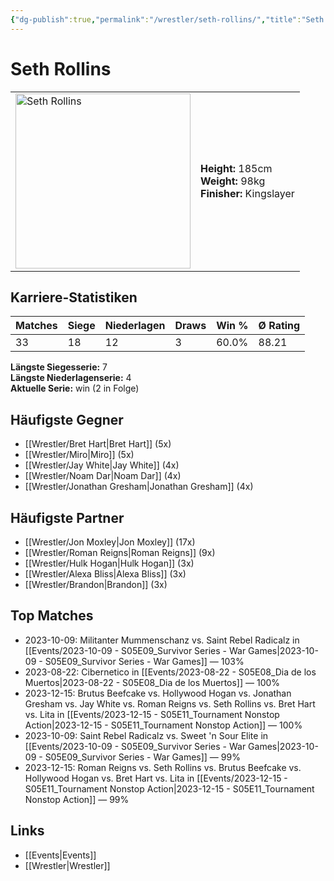 ```yaml
---
{"dg-publish":true,"permalink":"/wrestler/seth-rollins/","title":"Seth Rollins","tags":["wrestler"],"noteIcon":""}
---
```



# Seth Rollins

<table>
        <tr>
        <td><img src="https://github.com/CptSpaulding1980/choke-slam-wrestling/releases/download/images/Seth_Rollins.png" width="280" alt="Seth Rollins"></td>
        <td>
        <b>Height:</b> 185cm<br>
        <b>Weight:</b> 98kg<br>
        <b>Finisher:</b> Kingslayer<br>
        </td>
        </tr>
        </table>
        
## Karriere-Statistiken

| Matches | Siege | Niederlagen | Draws | Win % | Ø Rating |
|---------|-------|-------------|-------|-------|-----------|
| 33 | 18 | 12 | 3 | 60.0% | 88.21 |

**Längste Siegesserie:** 7<br>**Längste Niederlagenserie:** 4<br>**Aktuelle Serie:** win (2 in Folge)


## Häufigste Gegner
- [[Wrestler/Bret Hart\|Bret Hart]] (5x)
- [[Wrestler/Miro\|Miro]] (5x)
- [[Wrestler/Jay White\|Jay White]] (4x)
- [[Wrestler/Noam Dar\|Noam Dar]] (4x)
- [[Wrestler/Jonathan Gresham\|Jonathan Gresham]] (4x)

## Häufigste Partner
- [[Wrestler/Jon Moxley\|Jon Moxley]] (17x)
- [[Wrestler/Roman Reigns\|Roman Reigns]] (9x)
- [[Wrestler/Hulk Hogan\|Hulk Hogan]] (3x)
- [[Wrestler/Alexa Bliss\|Alexa Bliss]] (3x)
- [[Wrestler/Brandon\|Brandon]] (3x)

## Top Matches
- 2023-10-09: Militanter Mummenschanz vs. Saint Rebel Radicalz in [[Events/2023-10-09 - S05E09_Survivor Series - War Games\|2023-10-09 - S05E09_Survivor Series - War Games]] — 103%
- 2023-08-22: Cibernetico in [[Events/2023-08-22 - S05E08_Dia de los Muertos\|2023-08-22 - S05E08_Dia de los Muertos]] — 100%
- 2023-12-15: Brutus Beefcake vs. Hollywood Hogan vs. Jonathan Gresham vs. Jay White vs. Roman Reigns vs. Seth Rollins vs. Bret Hart vs. Lita in [[Events/2023-12-15 - S05E11_Tournament Nonstop Action\|2023-12-15 - S05E11_Tournament Nonstop Action]] — 100%
- 2023-10-09: Saint Rebel Radicalz vs. Sweet 'n Sour Elite in [[Events/2023-10-09 - S05E09_Survivor Series - War Games\|2023-10-09 - S05E09_Survivor Series - War Games]] — 99%
- 2023-12-15: Roman Reigns vs. Seth Rollins vs. Brutus Beefcake vs. Hollywood Hogan vs. Bret Hart vs. Lita in [[Events/2023-12-15 - S05E11_Tournament Nonstop Action\|2023-12-15 - S05E11_Tournament Nonstop Action]] — 99%

## Links
- [[Events\|Events]]
- [[Wrestler\|Wrestler]]
